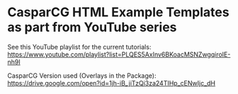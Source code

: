 # CasparCG HTML Example Templates as part from YouTube series

See this YouTube playlist for the current tutorials: https://www.youtube.com/playlist?list=PLQES5AxInv6BKoacMSNZwgqiroIE-nh9I

CasparCG Version used (Overlays in the Package): https://drive.google.com/open?id=1jh-iB_jiTzQi3za24TIHp_cENwIjc_dH

